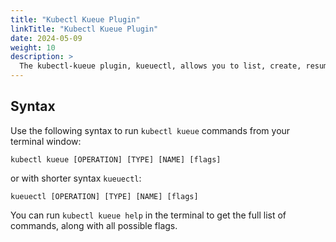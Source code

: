 ```yaml
---
title: "Kubectl Kueue Plugin"
linkTitle: "Kubectl Kueue Plugin"
date: 2024-05-09
weight: 10
description: >
  The kubectl-kueue plugin, kueuectl, allows you to list, create, resume and stop kueue resources such as localqueue and workload.
---
```


## Syntax

Use the following syntax to run `kubectl kueue` commands from your terminal window:

```shell
kubectl kueue [OPERATION] [TYPE] [NAME] [flags]
```

or with shorter syntax `kueuectl`:

```shell
kueuectl [OPERATION] [TYPE] [NAME] [flags]
```

You can run `kubectl kueue help` in the terminal to get the full list of commands, along with all possible flags.